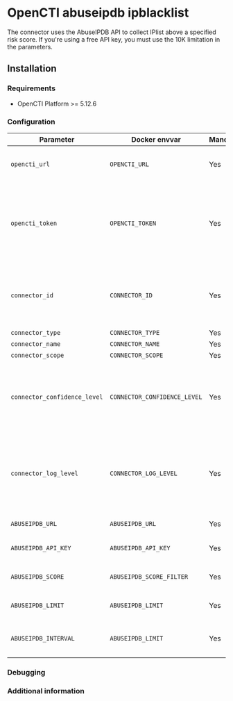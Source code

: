 # OpenCTI abuseipdb ipblacklist

The connector uses the AbuseIPDB API to collect IPlist above a specified risk score.
If you're using a free API key, you must use the 10K limitation in the parameters.

## Installation

### Requirements

- OpenCTI Platform >= 5.12.6

### Configuration

| Parameter                            | Docker envvar                       | Mandatory    | Description                                                                                                                                                |
| ------------------------------------ | ----------------------------------- | ------------ | ---------------------------------------------------------------------------------------------------------------------------------------------------------- |
| `opencti_url`                        | `OPENCTI_URL`                       | Yes          | The URL of the OpenCTI platform.                                                                                                                           |
| `opencti_token`                      | `OPENCTI_TOKEN`                     | Yes          | The default admin token configured in the OpenCTI platform parameters file.                                                                                |
| `connector_id`                       | `CONNECTOR_ID`                      | Yes          | A valid arbitrary `UUIDv4` that must be unique for this connector.                                                                                         |
| `connector_type`                     | `CONNECTOR_TYPE`                   | Yes          |                                                                                                       |
| `connector_name`                     | `CONNECTOR_NAME`           | Yes          |                                                                                                                                           |
| `connector_scope`                    | `CONNECTOR_SCOPE`                   | Yes          |                                                                                                 |
| `connector_confidence_level`         | `CONNECTOR_CONFIDENCE_LEVEL`        | Yes          | The default confidence level for created sightings (a number between 1 and 100).                                                                             |
| `connector_log_level`                | `CONNECTOR_LOG_LEVEL`               | Yes          | The log level for this connector, could be `debug`, `info`, `warn` or `error` (less verbose).                                                              |
| `ABUSEIPDB_URL`                      | `ABUSEIPDB_URL`                | Yes          | the abuse IPDB URL                                                                                                                |
| `ABUSEIPDB_API_KEY`                  | `ABUSEIPDB_API_KEY`                | Yes          | Your Abuse IPDB API KEY                                                                                                                |
| `ABUSEIPDB_SCORE`                    | `ABUSEIPDB_SCORE_FILTER`                | Yes          | AbuseIPDB Score Limitation                                                                                                                |
| `ABUSEIPDB_LIMIT`                    | `ABUSEIPDB_LIMIT`                | Yes          | limit number of result itself                                                                                                               |
| `ABUSEIPDB_INTERVAL`                 | `ABUSEIPDB_LIMIT`                | Yes          | interval between 2 collect itself                                                                                                                |
### Debugging ###

<!-- Any additional information to help future users debug and report detailed issues concerning this connector -->

### Additional information

<!--
Any additional information about this connector
* What information is ingested/updated/changed
* What should the user take into account when using this connector
* ...
-->

